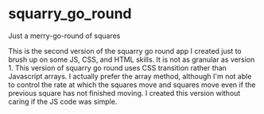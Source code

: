 # squarry_go_round
Just a merry-go-round of squares

This is the second version of the squarry go round app I created just to brush up on some JS, CSS, and HTML skills. 
It is not as granular as version 1. This version of squarry go round uses CSS transition rather than Javascript arrays. 
I actually prefer the array method, although I'm not able to control the rate at which the squares move and squares move
even if the previous square has not finished moving. I created this version without caring if the JS code was simple. 
